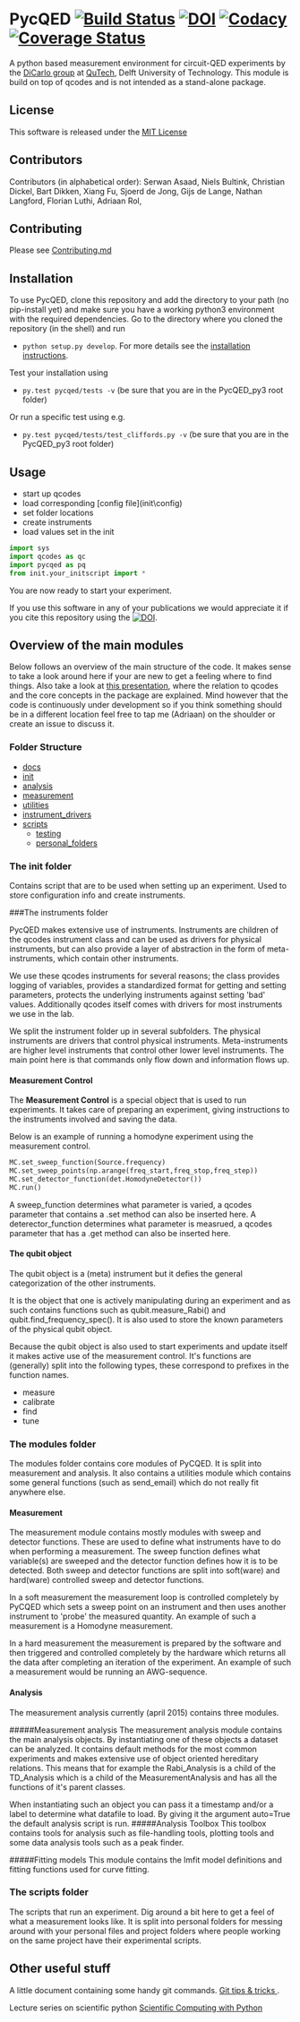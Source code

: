# PycQED [![Build Status](https://travis-ci.org/DiCarloLab-Delft/PycQED_py3.svg?branch=master)](https://travis-ci.org/DiCarloLab-Delft/PycQED_py3) [![DOI](https://zenodo.org/badge/49057179.svg)](https://zenodo.org/badge/latestdoi/49057179) [![Codacy](https://api.codacy.com/project/badge/Grade/1266308dd9b84d7b933c2b46804aeb12)](https://www.codacy.com/app/AdriaanOrganization/PycQED_py3?utm_source=github.com&utm_medium=referral&utm_content=DiCarloLab-Delft/PycQED_py3&utm_campaign=badger) [![Coverage Status](https://coveralls.io/repos/github/DiCarloLab-Delft/PycQED_py3/badge.svg?branch=master)](https://coveralls.io/github/DiCarloLab-Delft/PycQED_py3?branch=master)

A python based measurement environment for circuit-QED experiments by the [DiCarlo group](http://dicarlolab.tudelft.nl/) at [QuTech](http://qutech.nl/), Delft University of Technology.
This module is build on top of qcodes and is not intended as a stand-alone package.

## License
This software is released under the [MIT License](LICENSE.md)

## Contributors
Contributors (in alphabetical order):
Serwan Asaad,
Niels Bultink,
Christian Dickel,
Bart Dikken,
Xiang Fu,
Sjoerd de Jong,
Gijs de Lange,
Nathan Langford,
Florian Luthi,
Adriaan Rol,

## Contributing
Please see [Contributing.md](.github/CONTRIBUTING.md)

## Installation

To use PycQED, clone this repository and add the directory to your path (no pip-install yet) and make sure you have a working python3 environment with the required dependencies.
Go to the directory where you cloned the repository (in the shell) and run
* `python setup.py develop`.
For more details see the [installation instructions](docs/install.md).

Test your installation using
* `py.test pycqed/tests -v`
(be sure that you are in the PycQED_py3 root folder)

Or run a specific test using e.g.
* `py.test pycqed/tests/test_cliffords.py -v`
(be sure that you are in the PycQED_py3 root folder)

## Usage

+ start up qcodes
+ load corresponding [config file](init\config\)
+ set folder locations
+ create instruments
+ load values set in the init

```python
import sys
import qcodes as qc
import pycqed as pq
from init.your_initscript import *
```

You are now ready to start your experiment.

If you use this software in any of your publications we would appreciate it if you cite this repository using the [![DOI](https://zenodo.org/badge/49057179.svg)](https://zenodo.org/badge/latestdoi/49057179).

## Overview of the main modules
Below follows an overview of the main structure of the code. It makes sense to take a look around here if your are new to get a feeling where to find things.
Also take a look at [this presentation](docs/160714_qcodes_meetup.pdf), where the relation to qcodes and the core concepts in the package are explained.
Mind however that the code is continuously under development so if you think something should be in a different location feel free to tap me (Adriaan) on the shoulder or create an issue to discuss it.

### Folder Structure
+ [docs](docs/)
+ [init](init/)
+ [analysis](analysis/)
+ [measurement](measurement/)
+ [utilities](utilities/)
+ [instrument_drivers](instrument_drivers/)
+ [scripts](scripts/)
    + [testing](scripts/testing/)
    + [personal_folders](scripts/personal_folders/)


### The init folder
Contains script that are to be used when setting up an experiment. Used to store configuration info and create instruments.

###The instruments folder

PycQED makes extensive use of instruments. Instruments are children of the qcodes instrument class and can be used as drivers for physical instruments,
but can also provide a layer of abstraction in the form of meta-instruments, which contain other instruments.

We use these qcodes instruments for several reasons; the class provides logging of variables, provides a standardized format for getting and setting parameters, protects the underlying instruments against setting 'bad' values. Additionally qcodes itself comes with drivers for most instruments we use in the lab.

We split the instrument folder up in several subfolders. The physical instruments are drivers that control physical instruments. Meta-instruments are higher level instruments that control other lower level instruments. The main point here is that commands only flow down and information flows up.

#### Measurement Control
The **Measurement Control** is a special object that is used to run experiments. It takes care of preparing an experiment, giving instructions to the instruments involved and saving the data.

Below is an example of running a homodyne experiment using the measurement control.

```python
MC.set_sweep_function(Source.frequency)
MC.set_sweep_points(np.arange(freq_start,freq_stop,freq_step))
MC.set_detector_function(det.HomodyneDetector())
MC.run()
```

A sweep_function determines what parameter is varied, a qcodes parameter that contains a .set method can also be inserted here.
A deterector_function determines what parameter is measrued, a qcodes parameter that has a .get method can also be inserted here.

#### The qubit object
The qubit object is a (meta) instrument but it defies the general categorization of the other instruments.

It is the object that one is actively manipulating during an experiment and as such contains functions such as qubit.measure_Rabi() and qubit.find_frequency_spec(). It is also used to store the known parameters of the physical qubit object.

Because the qubit object is also used to start experiments and update itself it makes active use of the measurement control.
It's functions are (generally) split into the following types, these correspond to prefixes in the function names.
* measure
* calibrate
* find
* tune

### The modules folder
The modules folder contains core modules of PyCQED. It is split into measurement and analysis. It also contains a utilities module which contains some general functions (such as send_email) which do not really fit anywhere else.

#### Measurement

The measurement module contains mostly modules with sweep and detector functions. These are used to define what instruments have to do when performing a measurement.
The sweep function defines what variable(s) are sweeped and the detector function defines how it is to be detected. Both sweep and detector functions are split into soft(ware) and hard(ware) controlled sweep and detector functions.

In a soft measurement the measurement loop is controlled completely by PyCQED which sets a sweep point on an instrument and then uses another instrument to 'probe' the measured quantity. An example of such a measurement is a Homodyne measurement.

In a hard measurement the measurement is prepared by the software and then triggered and controlled completely by the hardware which returns all the data after completing an iteration of the experiment. An example of such a measurement would be running an AWG-sequence.

#### Analysis
The measurement analysis currently (april 2015) contains three modules.

#####Measurement analysis
The measurement analysis module contains the main analysis objects. By instantiating one of these objects a dataset can be analyzed. It contains default methods for the most common experiments and makes extensive use of object oriented hereditary relations. This means that for example the Rabi_Analysis is a child of the TD_Analysis which is a child of the MeasurementAnalysis and has all the functions of it's parent classes.

When instantiating such an object you can pass it a timestamp and/or a label to determine what datafile to load. By giving it the argument auto=True the default analysis script is run.
#####Analysis Toolbox
This toolbox contains tools for analysis such as file-handling tools, plotting tools and some data analysis tools such as a peak finder.

#####Fitting models
This module contains the lmfit model definitions and fitting functions used for curve fitting.

### The scripts folder
The scripts that run an experiment. Dig around a bit here to get a feel of what a measurement looks like.
It is split into personal folders for messing around with your personal files and project folders where people working on the same project have their experimental scripts.

## Other useful stuff
A little document containing some handy git commands.
[Git tips & tricks ](docs/git_tips_and_tricks.md).

Lecture series on scientific python
[Scientific Computing with Python](https://github.com/jrjohansson/scientific-python-lectures)

